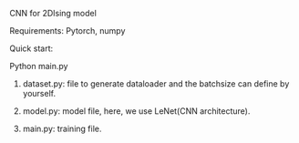 CNN for 2DIsing model 

Requirements: Pytorch, numpy

Quick start:

Python main.py 

1. dataset.py: file to generate dataloader and the batchsize can define by yourself. 

2. model.py: model file, here, we use LeNet(CNN architecture). 

3. main.py: training file. 
